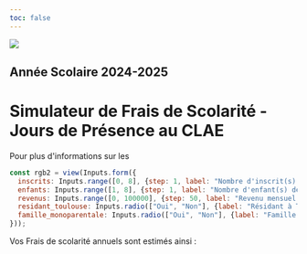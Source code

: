 ```yaml
---
toc: false
---
```


<div class="grid grid-cols-2">
  <div>
  <img src="/Garoneta_logo3C.png"> 
  <h2> Année Scolaire 2024-2025 </h2>
  </div>
  <div> <h1>Simulateur de Frais de Scolarité - Jours de Présence au CLAE</h1></div>
</div>

Pour plus d'informations sur les 

```js
const rgb2 = view(Inputs.form({
  inscrits: Inputs.range([0, 8], {step: 1, label: "Nombre d'inscrit(s) en calandrette"}),
  enfants: Inputs.range([1, 8], {step: 1, label: "Nombre d'enfant(s) de la famille"}),
  revenus: Inputs.range([0, 100000], {step: 50, label: "Revenu mensuel de la famille"}),
  residant_toulouse: Inputs.radio(["Oui", "Non"], {label: "Résidant à Toulouse", value: null, format: (x) => x ?? "Abstain"}),
  famille_monoparentale: Inputs.radio(["Oui", "Non"], {label: "Famille monoparentale", value: null, format: (x) => x ?? "Abstain"})
}));
```



Vos Frais de scolarité annuels sont estimés ainsi : 

 

